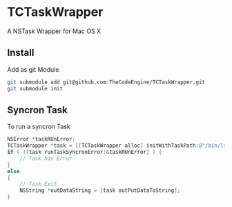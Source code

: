 TCTaskWrapper
=============

A NSTask Wrapper for Mac OS X

## Install
Add as git Module
```sh
git submodule add git@github.com:TheCodeEngine/TCTaskWrapper.git
git submodule init
```

## Syncron Task
To run a syncron Task
```objective-c
NSError *taskRUnError;
TCTaskWrapper *task = [[TCTaskWrapper alloc] initWithTaskPath:@"/bin/ls" arguments:@[@"l"]];
if ( ![task runTaskSyncronError:&taskRUnError] ) {
    // Task has Error
}
else
{
    // Task Exit
    NSString *outDataString = [task outPutDataToString];
}
```

